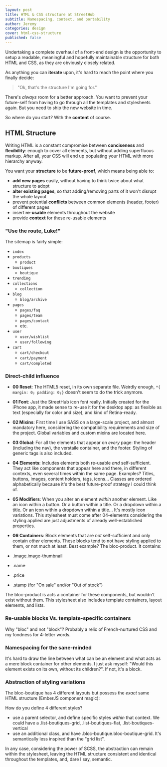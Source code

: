 ```yaml
---
layout: post
title: HTML & CSS structure at StreetHub
subtitle: Namespacing, context, and portability
author: Jeremy
categories: design
cover: html-css-structure
published: false
---
```


Undertaking a complete overhaul of a front-end design is the opportunity to setup a readable, meaningful and hopefully maintainable structure for both HTML and CSS, as they are obviously closely related.

As anything you can **iterate** upon, it's hard to reach the point where you finally decide:

> "Ok, that's the structure I'm going for."

There's *always* room for a better approach. You want to prevent your future-self from having to go through all the templates and stylesheets again. But you need to ship the new website in time.

So where do you start? With the **content** of course.

## HTML Structure

Writing HTML is a constant compromise between **conciseness** and **flexibility**: enough to cover all elements, but without adding superfluous markup. After all, your CSS will end up populating your HTML with more hierarchy anyway.

You want your **structure** to be **future-proof**, which means being able to:

* **add new pages** easily, without having to think twice about what structure to adopt
* **alter existing pages**, so that adding/removing parts of it won't disrupt the whole layout
* prevent potential **conflicts** between common elements (header, footer) of different pages
* insert **re-usable** elements throughout the website
* provide **context** for these re-usable elements

### "Use the route, Luke!"

The sitemap is fairly simple:

* `index`
* `products`
  * `product`
* `boutiques`
  * `boutique`
* `trending`
* `collections`
  * `collection`
* `blog`
  * `blog/archive`
* `pages`
  * `pages/faq`
  * `pages/team`
  * `pages/contact`
  * etc.
* `user`
  * `user/wishlist`
  * `user/following`
* `cart`
  * `cart/checkout`
  * `cart/payment`
  * `cart/completed`

### Direct-child influence



* **00 Reset**: The HTML5 reset, in its own separate file. Weirdly enough, `*{ margin: 0; padding: 0;}` doesn't seem to do the trick anymore.
* **01 Font**: Just the StreetHub icon font really. Initially created for the iPhone app, it made sense to re-use it for the desktop app: as flexible as text (especially for color and size), and kind of Retina-ready.
* **02 Mixins**: First time I use SASS on a large-scale project, and almost mandatory here, considering the compatibility requirements and size of the project. Global variables and custom mixins are located here.
* **03 Global**: For all the elements that appear on *every* page: the header (including the nav), the verstaile container, and the footer. Styling of generic tags is also included.
* **04 Elements**: Includes elements both re-usable *and* self-sufficient. They act like components that appear here and there, in different contexts, even several times within the same page. Examples? Titles, buttons, images, content holders, tags, icons... Classes are ordered alphabetically because it's the best future-proof strategy I could think of.
* **05 Modifiers**: When you alter an element *within* another element. Like an icon within a button. Or a button within a title. Or a dropdown within a title. Or an icon within a dropdown within a title... It's mostly icon variations. This stylesheet must come after 04-elements considering the styling applied are just adjustments of already well-established properties.
* **06 Containers**: Block elements that are *not* self-sufficient and only contain *other* elements. These blocks tend to not have styling applied to them, or not much at least. Best example? The bloc-product. It contains:

* .image.image-thumbnail
* .name
* .price
* .stamp (for "On sale" and/or "Out of stock")

The bloc-product is acts a container for these components, but wouldn't exist without them.
This stylesheet also includes template containers, layout elements, and lists.

### Re-usable blocks Vs. template-specific containers

Why "bloc" and not "block"? Probably a relic of French-nurtured CSS and my fondness for 4-letter words.

### Namespacing for the sane-minded

It's hard to draw the line between what can be an element and what acts as a mere block container for other elements. I just ask myself: "Would this element exists on its own, without its children?". If not, it's a block.

### Abstraction of styling variations

The bloc-boutique has 4 different layouts but possess the *exact* same HTML structure (EmberJS component magic):

How do you define 4 different styles?
* use a parent selector, and define specific styles *within* that context. We could have a .list-boutiques-grid, .list-boutiques-flat, .list-boutiques-vertical
* use an additional class, and have .bloc-boutique.bloc-boutique-grid. It's semantically less inspired than the "grid list".

In any case, considering the power of SCSS, the abstraction can remain within the stylesheet, leaving the HTML structure consistent and identical throughout the templates, and, dare I say, semantic.

